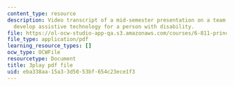 ```yaml
---
content_type: resource
description: Video transcript of a mid-semester presentation on a team project to
  develop assistive technology for a person with disability.
file: https://ol-ocw-studio-app-qa.s3.amazonaws.com/courses/6-811-principles-and-practice-of-assistive-technology-fall-2014/eba338aa15a33d5053bf654c23ece1f3_EWjWv1YBB7A.pdf
file_type: application/pdf
learning_resource_types: []
ocw_type: OCWFile
resourcetype: Document
title: 3play pdf file
uid: eba338aa-15a3-3d50-53bf-654c23ece1f3
---
```


